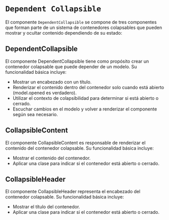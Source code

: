# **`Dependent Collapsible`**

El componente `DependentCollapsible` se compone de tres componentes que forman parte de un sistema de contenedores colapsables que pueden mostrar y ocultar contenido dependiendo de su estado:

## DependentCollapsible
El componente DependentCollapsible tiene como propósito crear un contenedor colapsable que puede depender de un modelo. Su funcionalidad básica incluye:

- Mostrar un encabezado con un título.
- Renderizar el contenido dentro del contenedor solo cuando está abierto (model.opened es verdadero).
- Utilizar el contexto de colapsibilidad para determinar si está abierto o cerrado.
- Escuchar cambios en el modelo y volver a renderizar el componente según sea necesario.

## CollapsibleContent

El componente CollapsibleContent es responsable de renderizar el contenido del contenedor colapsable. Su funcionalidad básica incluye:

- Mostrar el contenido del contenedor.
- Aplicar una clase para indicar si el contenedor está abierto o cerrado.

## CollapsibleHeader

El componente CollapsibleHeader representa el encabezado del contenedor colapsable. Su funcionalidad básica incluye:

- Mostrar el título del contenedor.
- Aplicar una clase para indicar si el contenedor está abierto o cerrado.